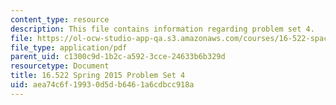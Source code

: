 ```yaml
---
content_type: resource
description: This file contains information regarding problem set 4.
file: https://ol-ocw-studio-app-qa.s3.amazonaws.com/courses/16-522-space-propulsion-spring-2015/aea74c6f19930d5db6461a6cdbcc918a_MIT16_522S15_PS4.pdf
file_type: application/pdf
parent_uid: c1300c9d-1b2c-a592-3cce-24633b6b329d
resourcetype: Document
title: 16.522 Spring 2015 Problem Set 4
uid: aea74c6f-1993-0d5d-b646-1a6cdbcc918a
---
```

